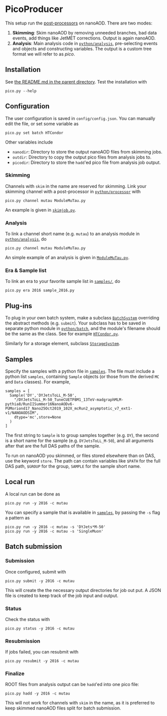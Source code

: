 # PicoProducer

This setup run the [post-processors](https://github.com/cms-nanoAOD/nanoAOD-tools) on nanoAOD.
There are two modes:
1. **Skimming**: Skim nanoAOD by removing unneeded branches, bad data events, add things like JetMET corrections. Output is again nanoAOD.
2. **Analysis**: Main analysis code in [`python/analysis`](python/analysis), pre-selecting events and objects and constructing variables. The output is a custom tree format we will refer to as _pico_.


## Installation

See [the README.md in the parent directory](../../../#taufw). Test the installation with
```
pico.py --help
```


## Configuration

The user configuration is saved in `config/config.json`.
You can manually edit the file, or set some variable as
```
pico.py set batch HTCondor
```
Other variables include
* `nanodir`: Directory to store the output nanoAOD files from skimming jobs.
* `outdir`: Directory to copy the output pico files from analysis jobs to.
* `picodir`: Directory to store the `hadd`'ed pico file from analysis job output.

### Skimming
Channels with `skim` in the name are reserved for skimming.
Link your skimming channel with a post-processor in [`python/processor`](python/processor) with
```
pico.py channel mutau ModuleMuTau.py
```
An example is given in [`skimjob.py`](python/processor/skimjob.py).

### Analysis
To link a channel short name (e.g. `mutau`) to an analysis module
in [`python/analysis`](python/analysis), do
```
pico.py channel mutau ModuleMuTau.py
```
An simple example of an analysis is given in [`ModuleMuTau.py`](python/analysis/ModuleMuTau.py).

### Era & Sample list
To link an era to your favorite sample list in [`samples/`](samples/), do
```
pico.py era 2016 sample_2016.py
```


## Plug-ins

To plug in your own batch system, make a subclass [`BatchSystem`](python/batch/BatchSystem.py)
overriding the abstract methods (e.g. `submit`).
Your subclass has to be saved in separate python module in [`python/batch`](python/batch),
and the module's filename should be the same as the class. See for example [`HTCondor.py`](python/batch/HTCondor.py).

Similarly for a storage element, subclass [`StorageSystem`](python/batch/StorageSystem.py).


## Samples

Specify the samples with a python file in [`samples`](samples).
The file must include a python list `samples`, containing `Sample` objects
(or those from the derived `MC` and `Data` classes). For example,
```
samples = [
  Sample('DY','DYJetsToLL_M-50',
    "/DYJetsToLL_M-50_TuneCUETP8M1_13TeV-madgraphMLM-pythia8/RunIISummer16NanoAODv6-PUMoriond17_Nano25Oct2019_102X_mcRun2_asymptotic_v7_ext1-v1/NANOAODSIM",
    dtype='mc',store=None
  )
]
```
The first string to `Sample` is to group samples together (e.g. `DY`),
the second is a short name for the sample  (e.g. `DYJetsToLL_M-50`),
and all arguments after that are the full DAS paths of the sample.

To run on nanoAOD you skimmed, or files stored elsewhere than on DAS, use the keyword `store`.
The path can contain variables like `$PATH` for the full DAS path, `$GROUP` for the group, `SAMPLE` for the sample short name.


## Local run
A local run can be done as
```
pico.py run -y 2016 -c mutau
```
You can specify a sample that is available in [`samples`](samples), by passing the `-s` flag a pattern as
```
pico.py run -y 2016 -c mutau -s 'DYJets*M-50'
pico.py run -y 2016 -c mutau -s 'SingleMuon'
```


## Batch submission

### Submission
Once configured, submit with
```
pico.py submit -y 2016 -c mutau
```
This will create the the necessary output directories for job out put.
A JSON file is created to keep track of the job input and output.


### Status
Check the status with
```
pico.py status -y 2016 -c mutau
```


### Resubmission
If jobs failed, you can resubmit with
```
pico.py resubmit -y 2016 -c mutau
```


### Finalize
ROOT files from analysis output can be `hadd`'ed into one pico file:
```
pico.py hadd -y 2016 -c mutau
```
This will not work for channels with `skim` in the name,
as it is preferred to keep skimmed nanoAOD files split for batch submission.

